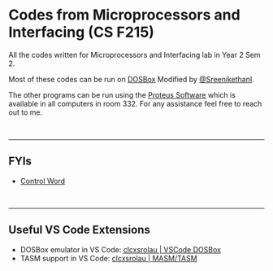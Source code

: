 # Codes from Microprocessors and Interfacing (CS F215)

All the codes written for Microprocessors and Interfacing lab in Year 2 Sem 2.


Most of these codes can be run on [DOSBox](https://drive.google.com/drive/folders/10TaqTG5dcWyXvVgR5hMfk8gMqvBiukgJ) Modified by [@SreenikethanI](https://github.com/SreenikethanI).

The other programs can be run using the [Proteus Software](https://www.labcenter.com/simulation/) which is available in all computers in room 332.
For any assistance feel free to reach out to me.

<br>

---

## FYIs
- [Control Word](Year%202/Microprocessors%20and%20Interfacing/.FYI1.md)

<br>

---

## Useful VS Code Extensions
- DOSBox emulator in VS Code: [clcxsrolau | VSCode DOSBox](https://marketplace.visualstudio.com/items?itemName=xsro.vscode-dosbox)
- TASM support in VS Code: [clcxsrolau | MASM/TASM](https://marketplace.visualstudio.com/items?itemName=xsro.masm-tasm)
